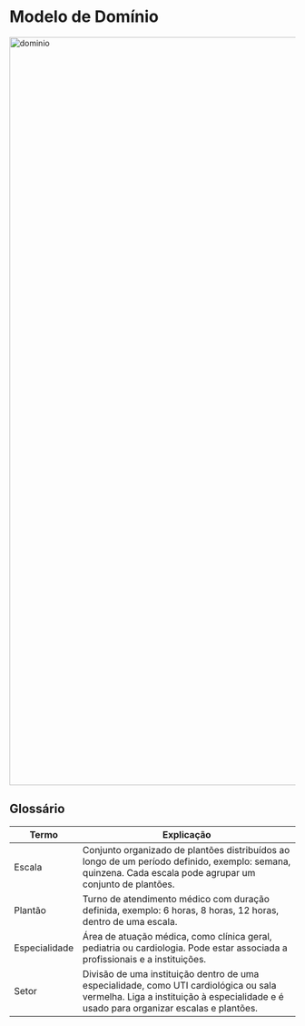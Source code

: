 # Modelo de Domínio
<img width="3461" height="1316" alt="dominio" src="https://github.com/user-attachments/assets/fb026e05-b91a-416d-bb91-f0a2e117657d" />

## Glossário

|  Termo  |  Explicação  |
| ------- | ------------ |
| Escala | Conjunto organizado de plantões distribuídos ao longo de um período definido, exemplo: semana, quinzena. Cada escala pode agrupar um conjunto de plantões. |
| Plantão | Turno de atendimento médico com duração definida, exemplo: 6 horas, 8 horas, 12 horas, dentro de uma escala. |
| Especialidade | Área de atuação médica, como clínica geral, pediatria ou cardiologia. Pode estar associada a profissionais e a instituições. |
| Setor | Divisão de uma instituição dentro de uma especialidade, como UTI cardiológica ou sala vermelha. Liga a instituição à especialidade e é usado para organizar escalas e plantões. |
